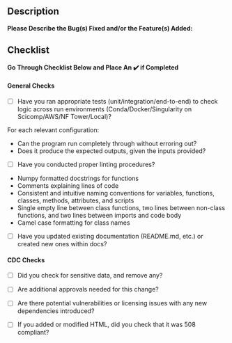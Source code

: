 ## Description
**Please Describe the Bug(s) Fixed and/or the Feature(s) Added:**

## Checklist

**Go Through Checklist Below and Place An :heavy_check_mark: if Completed**

#### General Checks

* [ ] Have you ran appropriate tests (unit/integration/end-to-end) to check logic across run environments (Conda/Docker/Singularity on Scicomp/AWS/NF Tower/Local)?

For each relevant configuration:

* Can the program run completely through without erroring out?
* Does it produce the expected outputs, given the inputs provided? 

* [ ] Have you conducted proper linting procedures?
* Numpy formatted docstrings for functions
* Comments explaining lines of code
* Consistent and intuitive naming conventions for variables, functions, classes, methods, attributes, and scripts
* Single empty line between class functions, two lines between non-class functions, and two lines between imports and code body
* Camel case formatting for class names

* [ ] Have you updated existing documentation (README.md, etc.) or created new ones within docs?

#### CDC Checks

* [ ] Did you check for sensitive data, and remove any?
* [ ] Are additional approvals needed for this change?
* [ ] Are there potential vulnerabilities or licensing issues with any new dependencies introduced?
* [ ] If you added or modified HTML, did you check that it was 508 compliant?




